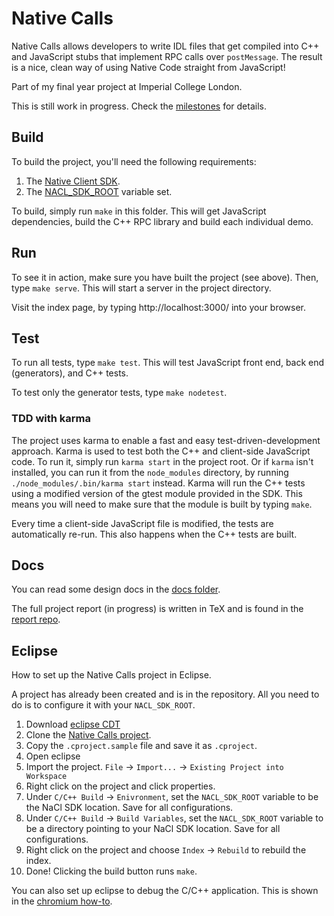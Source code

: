 # Native Calls

Native Calls allows developers to write IDL files that get compiled into C++ and JavaScript stubs that implement RPC calls over ```postMessage```. The result is a nice, clean way of using Native Code straight from JavaScript!

Part of my final year project at Imperial College London.

This is still work in progress. Check the [milestones](https://github.com/meltuhamy/native-calls/issues/milestones) for details.

## Build
To build the project, you'll need the following requirements:

1. The [Native Client SDK](https://developers.google.com/native-client/dev/).
2. The [NACL_SDK_ROOT](https://developers.google.com/native-client/dev/devguide/devcycle/building) variable set.


To build, simply run ```make``` in this folder. This will get JavaScript dependencies, build the C++ RPC library and build each individual demo.

## Run
To see it in action, make sure you have built the project (see above). Then, type ```make serve```. This will start a server in the project directory.

Visit the index page, by typing http://localhost:3000/ into your browser.

## Test
To run all tests, type ```make test```. This will test JavaScript front end, back end (generators), and C++ tests.

To test only the generator tests, type ```make nodetest```.

### TDD with karma
The project uses karma to enable a fast and easy test-driven-development approach. Karma is used to test both the C++ and client-side JavaScript code. To run it, simply run ```karma start``` in the project root. Or if ```karma``` isn't installed, you can run it from the ```node_modules``` directory, by running ```./node_modules/.bin/karma start``` instead. Karma will run the C++ tests using a modified version of the gtest module provided in the SDK. This means you will need to make sure that the module is built by typing ```make```.

Every time a client-side JavaScript file is modified, the tests are automatically re-run. This also happens when the C++ tests are built.

## Docs

You can read some design docs in the [docs folder](https://github.com/meltuhamy/native-calls/tree/master/docs).

The full project report (in progress) is written in TeX and is found in the [report repo](https://github.com/meltuhamy/native-calls-report).

## Eclipse
How to set up the Native Calls project in Eclipse.

A project has already been created and is in the repository. All you need to do is to configure it with your ```NACL_SDK_ROOT```.


1. Download [eclipse CDT](http://goo.gl/Rymz93)
2. Clone the [Native Calls project](http://goo.gl/qarpeD).
3. Copy the ```.cproject.sample``` file and save it as ```.cproject```.
4. Open eclipse
5. Import the project. ```File``` -> ```Import...``` -> ```Existing Project into Workspace```
6. Right click on the project and click properties.
7. Under ```C/C++ Build``` -> ```Enivronment```, set the ```NACL_SDK_ROOT``` variable to be the NaCl SDK location. Save for all configurations.
8. Under ```C/C++ Build``` -> ```Build Variables```, set the ```NACL_SDK_ROOT``` variable to be a directory pointing to your NaCl SDK location. Save for all configurations.
9. Right click on the project and choose ```Index``` -> ```Rebuild``` to rebuild the index.
10. Done! Clicking the build button runs ```make```.

You can also set up eclipse to debug the C/C++ application. This is shown in the [chromium how-to](http://www.chromium.org/nativeclient/how-tos/debugging-documentation/debugging-with-debug-stub-recommended/debugging-nacl-apps-in-eclipse-cdt).